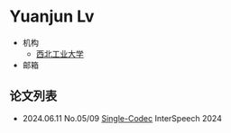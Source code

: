 # Yuanjun Lv

- 机构
  - [西北工业大学](../Institutions/NPU_西北工业大学.md)
- 邮箱

## 论文列表

- 2024.06.11 No.05/09 [Single-Codec](../Models/Speech_Neural_Codec/2024.06.11_Single-Codec.md) InterSpeech 2024